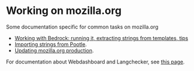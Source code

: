 # Working on mozilla.org

Some documentation specific for common tasks on mozilla.org
* [Working with Bedrock: running it, extracting strings from templates, tips](working_bedrock.md)
* [Importing strings from Pootle](import_locamotion.md).
* [Updating mozilla.org production](updating_mozillaorg_production.md).

For documentation about Webdashboard and Langchecker, see [this page](../webdashboards/README.md).
